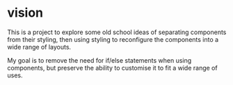 # vision

This is a project to explore some old school ideas of separating components from their styling, then using styling to reconfigure the components into a wide range of layouts.

My goal is to remove the need for if/else statements when using components, but preserve the ability to customise it to fit a wide range of uses. 